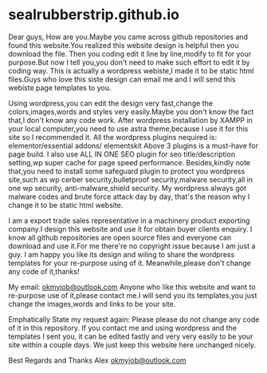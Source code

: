 # sealrubberstrip.github.io
Dear guys,
How are you.Maybe you came across github repositories and found this website.You realized this website design is helpful then you download the file.
Then you coding edit it line by line,modify to fit for your purpose.But now I tell you,you don't need to make such effort to edit it by coding way.
This is actually a wordpress webiste,I made it to be static html files.Guys who love this siste design can email me and I will send this webiste page templates to you.

Using wordpress,you can edit the design very fast,change the colors,images,words and styles very easily.Maybe you don't know the fact that,I don't know any code work.
After wordpress installation by XAMPP in your local computer,you need to use astra theme,because I use it for this site so I  recommended it.
All the wordpress plugins nequired is: elementor/essential addons/ elementskit 
Above 3 plugins is a must-have for page build. I also use ALL IN ONE SEO plugin for seo title/description setting,wp super cache for page speed performance.
Besides,kindly note that,you need to install some safeguard plugin to protect you wordpress site,such as wp cerber security,bulletproof security,malware security,all in one wp security, anti-malware,shield security.
My wordpress always got malware codes and brute force attack day by day, that's the reason why I change it to be static html website.

I am a export trade sales representative in a machinery product exporting company.I design this website and use it for obtain buyer clients enquiry.
I know all github repositories are open source files and everyone can download and use it.For me there're no copyright issue because I am just a guy.
I am happy you like its design and wiling to share the wordpress templates for your re-purpose using of it. Meanwhile,please don't change any code of it,thanks!

My email: okmyjob@outlook.com 
Anyone who like this website and want to re-purpose use of it,please contact me.I will send you its templates,you just change the images,words and links to be your site.

Emphatically State my request again: Please please do not change any code of it in this repository.
If you contact me and using wordpress and the templates I sent you, it can be edited fastly and very very easily to be your site within a couple days.
We just keep this website here unchanged nicely. 

Best Regards and Thanks
Alex
okmyjob@outlook.com
